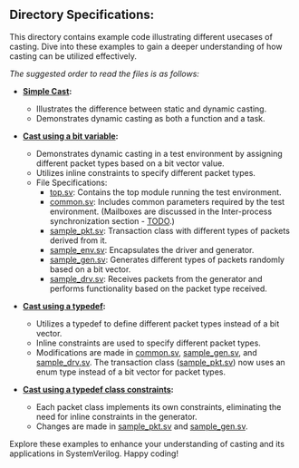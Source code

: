 ## Directory Specifications:

This directory contains example code illustrating different usecases of casting. Dive into these examples to gain a deeper understanding of how casting can be utilized effectively.

*The suggested order to read the files is as follows:*

- **[Simple Cast](simple_cast.sv):**
  - Illustrates the difference between static and dynamic casting.
  - Demonstrates dynamic casting as both a function and a task.

- **[Cast using a bit variable](using_bit_variable):**
  - Demonstrates dynamic casting in a test environment by assigning different packet types based on a bit vector value.
  - Utilizes inline constraints to specify different packet types.
  - File Specifications:
    - [top.sv](using_bit_variable/top.sv): Contains the top module running the test environment.
    - [common.sv](using_bit_variable/common.sv): Includes common parameters required by the test environment. (Mailboxes are discussed in the Inter-process synchronization section - [TODO]().)
    - [sample_pkt.sv](using_bit_variable/sample_pkt.sv): Transaction class with different types of packets derived from it.
    - [sample_env.sv](using_bit_variable/sample_env.sv): Encapsulates the driver and generator.
    - [sample_gen.sv](using_bit_variable/sample_gen.sv): Generates different types of packets randomly based on a bit vector.
    - [sample_drv.sv](using_bit_variable/sample_drv.sv): Receives packets from the generator and performs functionality based on the packet type received.

- **[Cast using a typedef](using_typedef):**
  - Utilizes a typedef to define different packet types instead of a bit vector.
  - Inline constraints are used to specify different packet types.
  - Modifications are made in [common.sv](using_typedef/common.sv), [sample_gen.sv](using_typedef/sample_gen.sv), and [sample_drv.sv](using_typedef/sample_drv.sv). The transaction class ([sample_pkt.sv](using_typedef/sample_pkt.sv)) now uses an enum type instead of a bit vector for packet types.

- **[Cast using a typedef class constraints](using_typedef_with_constraints):**
  - Each packet class implements its own constraints, eliminating the need for inline constraints in the generator.
  - Changes are made in [sample_pkt.sv](using_typedef/sample_pkt.sv) and [sample_gen.sv](using_typedef/sample_gen.sv).

Explore these examples to enhance your understanding of casting and its applications in SystemVerilog. Happy coding!
